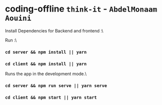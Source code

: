 # coding-offline `think-it` - `AbdelMonaam Aouini`

Install Dependencies for Backend and frontend :\

Run :\
### `cd server && npm install || yarn`
### `cd client && npm install || yarn`

Runs the app in the development mode.\

### `cd server && npm run serve || yarn serve`
### `cd client && npm start || yarn start`